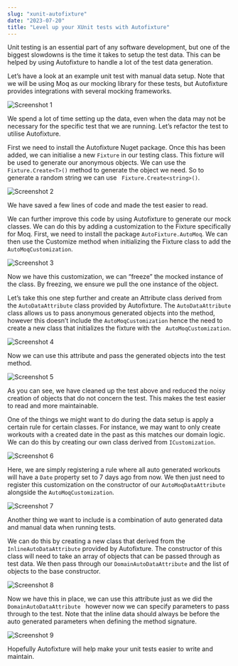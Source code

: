 ```yaml
---
slug: "xunit-autofixture"
date: "2023-07-20"
title: "Level up your XUnit tests with Autofixture"
---
```


Unit testing is an essential part of any software development, but one of the biggest slowdowns is the time it takes to setup the test data. This can be helped by using Autofixture to handle a lot of the test data generation.

Let’s have a look at an example unit test with manual data setup. Note that we will be using Moq as our mocking library for these tests, but Autofixture provides integrations with several mocking frameworks.

![Screenshot 1](../images/AF_01.png)

We spend a lot of time setting up the data, even when the data may not be necessary for the specific test that we are running. Let’s refactor the test to utilise Autofixture.

First we need to install the Autofixture Nuget package. Once this has been added, we can initialise a new `Fixture` in our testing class. This fixture will be used to generate our anonymous objects. We can use the `Fixture.Create<T>()` method to generate the object we need. So to generate a random string we can use ` Fixture.Create<string>()`. 

![Screenshot 2](../images/AF_02.png)

We have saved a few lines of code and made the test easier to read.

We can further improve this code by using Autofixture to generate our mock classes. We can do this by adding a customization to the Fixture specifically for Moq. First, we need to install the package `AutoFixture.AutoMoq`. We can then use the Customize method when initializing the Fixture class to add the `AutoMoqCustomization`. 

![Screenshot 3](../images/AF_03.png)

Now we have this customization, we can “freeze” the mocked instance of the class. By freezing, we ensure we pull the one instance of the object.

Let’s take this one step further and create an Attribute class derived from the `AutoDataAttribute` class provided by Autofixture. The `AutoDataAttribute` class allows us to pass anonymous generated objects into the method, however this doesn’t include the `AutoMoqCustomization` hence the need to create a new class that initializes the fixture with the ` AutoMoqCustomization`. 

![Screenshot 4](../images/AF_04.png)

Now we can use this attribute and pass the generated objects into the test method. 

![Screenshot 5](../images/AF_05.png)

As you can see, we have cleaned up the test above and reduced the noisy creation of objects that do not concern the test. This makes the test easier to read and more maintainable. 

One of the things we might want to do during the data setup is apply a certain rule for certain classes. For instance, we may want to only create workouts with a created date in the past as this matches our domain logic. We can do this by creating our own class derived from `ICustomization`. 

![Screenshot 6](../images/AF_06.png)

Here, we are simply registering a rule where all auto generated workouts will have a `Date` property set to 7 days ago from now. We then just need to register this customization on the constructor of our `AutoMoqDataAttribute` alongside the `AutoMoqCustomization`. 

![Screenshot 7](../images/AF_07.png)

Another thing we want to include is a combination of auto generated data and manual data when running tests.

We can do this by creating a new class that derived from the `InlineAutoDataAttribute` provided by Autofixture. The constructor of this class will need to take an array of objects that can be passed through as test data. We then pass through our `DomainAutoDataAttribute` and the list of objects to the base constructor.

![Screenshot 8](../images/AF_08.png)

Now we have this in place, we can use this attribute just as we did the `DomainAutoDataAttribute ` however now we can specify parameters to pass through to the test. Note that the inline data should always be before the auto generated parameters when defining the method signature.

![Screenshot 9](../images/AF_09.png)

Hopefully Autofixture will help make your unit tests easier to write and maintain.